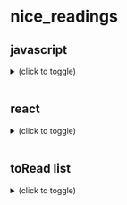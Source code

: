 # nice_readings

## javascript
<details><summary>(click to toggle)</summary>

- in overall
  - lit javascript https://developer.mozilla.org/fr/docs/Web/JavaScript/Une_r%C3%A9introduction_%C3%A0_JavaScript
  - react vocab https://fr.reactjs.org/docs/glossary.html#single-page-application
  
- on functions
  - in overall https://developer.mozilla.org/fr/docs/Web/JavaScript/Une_r%C3%A9introduction_%C3%A0_JavaScript#Les_fonctions
  - Immediately Invoked Function Expression https://developer.mozilla.org/fr/docs/Glossaire/IIFE
  
</details>
<br>

## react
<details><summary>(click to toggle)</summary>

- in overall
  - getting started https://fr.reactjs.org/docs/getting-started.html
  - courses https://fr.reactjs.org/community/courses.html
  
 - on components
  - state and props
    - ***"The main responsibility of a Component is to translate raw data into rich HTML. With that in mind, the props and the state together constitute the raw data that the HTML output derives from."***
    - commonalities: objects, render update, deterministic
    - [see differences](https://fr.reactjs.org/docs/faq-state.html#what-is-the-difference-between-state-and-props)
    - state: initial value defined inside the comp. Optional, preferable without (+complexity and -predictability). Modified with setState()
    - props - properties: value received from parent component, immutable for "pure" component. Like function argument
    - async updates imply https://fr.reactjs.org/docs/state-and-lifecycle.html#state-updates-may-be-asynchronous
  - lifecycle methods https://fr.reactjs.org/docs/state-and-lifecycle.html#adding-lifecycle-methods-to-a-class
    - 1) componentDidMount() "exécutée après que la sortie du composant a été injectée dans le DOM."
    - 2) componentWillUnmount() destruct the component
    - 3) componentDidUpdate()
    - nice schema https://projects.wojtekmaj.pl/react-lifecycle-methods-diagram/
  - pass args to onEvent() attr https://fr.reactjs.org/docs/handling-events.html#passing-arguments-to-event-handlers
    - keys: "chaque élément à l’intérieur d’un appel à map() a besoin d’une clé"

- on way to write components
  - class
  - function (Stateless (Functional) Components ou SFC) https://fr.reactjs.org/docs/hooks-state.html#hooks-and-function-components
 
- on react x ajax requests
  - todo inside componentDidMount(fetch("").then()...) https://fr.reactjs.org/docs/lifting-state-up.html#lessons-learned
  - with hooks: const [error, setError] = useState(null); const [isLoaded, setIsLoaded] = useState(false); const [items, setItems] = useState([]);
  - or without: this.state = { error: null, isLoaded: false, items: [] };
  
- on forms
  - multiple inputs https://fr.reactjs.org/docs/forms.html#handling-multiple-inputs
  - formik https://formik.org/docs/overview
  - hook form (seems > formik) https://react-hook-form.com/ | https://www.youtube.com/watch?v=bU_eq8qyjic

- on hooks
  - this section https://fr.reactjs.org/docs/hooks-overview.html
  - useState: rather 1 than * vars in useState https://fr.reactjs.org/docs/hooks-faq.html#should-i-use-one-or-many-state-variables 
  - useEffect: ...?
  - *** les Hooks doivent être appelés au niveau racine des composants ***
  
  
- web page design with components tree
  - components tree design and hierarchy https://fr.reactjs.org/docs/thinking-in-react.html
  - loop to display * components https://fr.reactjs.org/docs/lists-and-keys.html#rendering-multiple-components
  - "délégation de contenu" https://fr.reactjs.org/docs/lifting-state-up.html#lessons-learned
  - "spécialisation" https://fr.reactjs.org/docs/lifting-state-up.html#lessons-learned
 
- on file organization
  - by route or by type of file https://fr.reactjs.org/docs/faq-structure.html
  
- on conventions
  - DOM tag if downcase \<div \/> but \<Component \/> if uppercase
  - Tout composant React doit agir comme une fonction pure vis-à-vis de ses props.
  - Il ne doit y avoir qu’une seule « source de vérité » https://fr.reactjs.org/docs/lifting-state-up.html#lessons-learned

- on vocabulary
  - "faire remonter l’état" <=> déplacer dans le plus proche ancêtre commun

- cheap metaphore
  - "Si vous imaginez un arbre de composants comme une cascade de props, chaque état de composant est une source d’eau supplémentaire qui rejoint la cascade à un point quelconque, mais qui coule également vers le bas." https://fr.reactjs.org/docs/state-and-lifecycle.html#the-data-flows-down

- tools
  - react console

</details>
<br>

## toRead list
<details><summary>(click to toggle)</summary>

https://reactfordesigners.com/
https://github.com/gilamran/fullstack-typescript
https://developer.mozilla.org/fr/docs/Web/API/File/Using_files_from_web_applications

</details>
